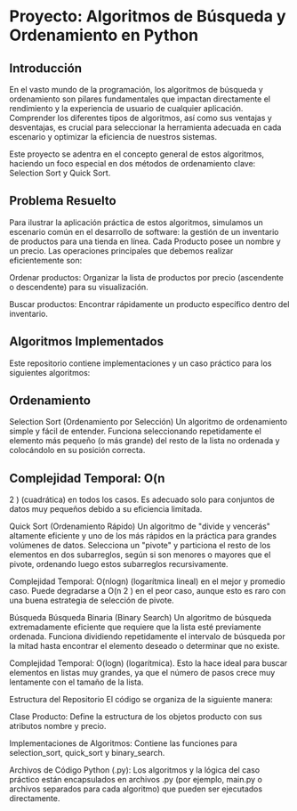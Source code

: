 # Proyecto: Algoritmos de Búsqueda y Ordenamiento en Python

## Introducción
En el vasto mundo de la programación, los algoritmos de búsqueda y ordenamiento son pilares fundamentales que impactan directamente el rendimiento y la experiencia de usuario de cualquier aplicación. Comprender los diferentes tipos de algoritmos, así como sus ventajas y desventajas, es crucial para seleccionar la herramienta adecuada en cada escenario y optimizar la eficiencia de nuestros sistemas.

Este proyecto se adentra en el concepto general de estos algoritmos, haciendo un foco especial en dos métodos de ordenamiento clave: Selection Sort y Quick Sort.

## Problema Resuelto
Para ilustrar la aplicación práctica de estos algoritmos, simulamos un escenario común en el desarrollo de software: la gestión de un inventario de productos para una tienda en línea. Cada Producto posee un nombre y un precio. Las operaciones principales que debemos realizar eficientemente son:

Ordenar productos: Organizar la lista de productos por precio (ascendente o descendente) para su visualización.

Buscar productos: Encontrar rápidamente un producto específico dentro del inventario.

## Algoritmos Implementados
Este repositorio contiene implementaciones y un caso práctico para los siguientes algoritmos:

## Ordenamiento
Selection Sort (Ordenamiento por Selección)
Un algoritmo de ordenamiento simple y fácil de entender. Funciona seleccionando repetidamente el elemento más pequeño (o más grande) del resto de la lista no ordenada y colocándolo en su posición correcta.

## Complejidad Temporal: O(n 
2
 ) (cuadrática) en todos los casos. Es adecuado solo para conjuntos de datos muy pequeños debido a su eficiencia limitada.

Quick Sort (Ordenamiento Rápido)
Un algoritmo de "divide y vencerás" altamente eficiente y uno de los más rápidos en la práctica para grandes volúmenes de datos. Selecciona un "pivote" y particiona el resto de los elementos en dos subarreglos, según si son menores o mayores que el pivote, ordenando luego estos subarreglos recursivamente.

Complejidad Temporal: O(nlogn) (logarítmica lineal) en el mejor y promedio caso. Puede degradarse a O(n 
2
 ) en el peor caso, aunque esto es raro con una buena estrategia de selección de pivote.

Búsqueda
Búsqueda Binaria (Binary Search)
Un algoritmo de búsqueda extremadamente eficiente que requiere que la lista esté previamente ordenada. Funciona dividiendo repetidamente el intervalo de búsqueda por la mitad hasta encontrar el elemento deseado o determinar que no existe.

Complejidad Temporal: O(logn) (logarítmica). Esto la hace ideal para buscar elementos en listas muy grandes, ya que el número de pasos crece muy lentamente con el tamaño de la lista.

Estructura del Repositorio
El código se organiza de la siguiente manera:

Clase Producto: Define la estructura de los objetos producto con sus atributos nombre y precio.

Implementaciones de Algoritmos: Contiene las funciones para selection_sort, quick_sort y binary_search.

Archivos de Código Python (.py): Los algoritmos y la lógica del caso práctico están encapsulados en archivos .py (por ejemplo, main.py o archivos separados para cada algoritmo) que pueden ser ejecutados directamente.